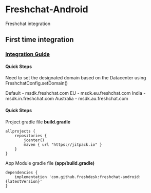 # Freshchat-Android
Freshchat integration

## First time integration 
### [Integration Guide](https://support.freshchat.com/support/solutions/articles/50000000207)

#### Quick Steps

Need to set the designated domain based on the Datacenter using FreshchatConfig.setDomain()

Default - msdk.freshchat.com
EU - msdk.eu.freshchat.com
India - msdk.in.freshchat.com
Australia - msdk.au.freshchat.com

#### Quick Steps
Project gradle file **build.gradle**
```
allprojects {
    repositories {
        jcenter()
        maven { url "https://jitpack.io" }
    }
}
```

App Module gradle file **(app/build.gradle)** 
```
dependencies {
    implementation 'com.github.freshdesk:freshchat-android:{latestVersion}'
}
```

